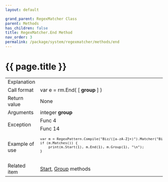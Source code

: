 ```yaml
---
layout: default

grand_parent: RegexMatcher Class
parent: Methods
has_children: false
title: RegexMatcher.End Method
nav_order: 3
permalink: /package/system/regexmatcher/methods/end
---
```

# {{ page.title }}


<table>
  <tr>
    <td>Explanation</td>
    <td colspan="2"></td>
  </tr>
  <tr>
    <td>Call format</td>
    <td colspan="2">var e = rm.End( [ <b>group</b> ] )</td>
  </tr>
  <tr>
    <td>Return value</td>
    <td colspan="2">None</td>
  </tr>  
  <tr>
    <td>Arguments</td>
    <td>integer <b>group</b></td>
    <td></td>
  </tr>
  <tr>
    <td rowspan="2">Exception</td>
    <td>Func 4</td>
    <td></td>
  </tr>
  <tr>
    <td>Func 14</td>
    <td></td>
  </tr>
  <tr>
    <td>Example of use</td>
    <td colspan="2"><code><pre>
var m = RegexPattern.Compile("Biz/([a-zA-Z]+)").Matcher("Biz/Browser");
if (m.Matches()) {
    print(m.Start(1), m.End(1), m.Group(1), "\n");
}
    </pre></code></td>
  </tr>
  <tr>
    <td>Related item</td>
    <td colspan="2"><a href="/package/system/regexmatcher/methods/start">Start</a>, <a href="/package/system/regexmatcher/methods/group">Group</a> methods</td>
  </tr>
</table>
